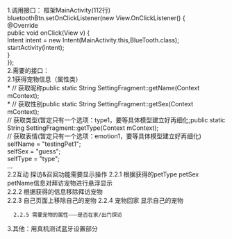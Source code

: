 1.调用接口：
  框架MainActivity(112行)  
    bluetoothBtn.setOnClickListener(new View.OnClickListener() {  
        @Override  
        public void onClick(View v) {  
              Intent intent = new Intent(MainActivity.this,BlueTooth.class);  
              startActivity(intent);  
        }  
    });  
2.需要的接口：   
  2.1获得宠物信息（属性类）  
        * // 获取昵称public static String SettingFragment::getName(Context mContext);  
        * // 获取性别public static String SettingFragment::getSex(Context mContext);  
        // 获取类型(暂定只有一个选项：type1，要等具体模型建立好再细化;public static String SettingFragment::getType(Context mContext);  
        // 获取表情(暂定只有一个选项：emotion1，要等具体模型建立好再细化)  
        selfName = "testingPet1";  
        selfSex = "guess";  
        selfType = "type";  
      ...  
  2.2互动  探访&召回功能需要显示操作
      2.2.1 根据获得的petType petSex petName信息对拜访宠物进行悬浮显示    
      2.2.2 根据获得的信息移除拜访宠物  
      2.2.3 自己页面上移除自己的宠物
      2.2.4 宠物回家 显示自己的宠物  
      
      2.2.5 需要宠物的属性———是否在家/出门探访
   
3.其他：用真机测试蓝牙设置部分
